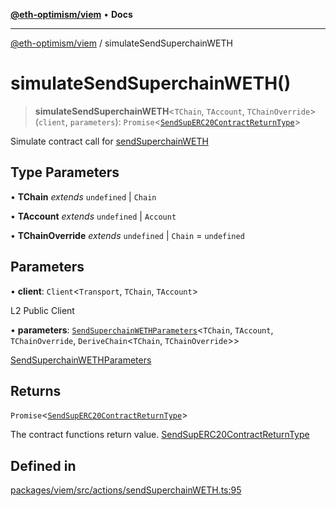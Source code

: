 [**@eth-optimism/viem**](../README.md) • **Docs**

***

[@eth-optimism/viem](../README.md) / simulateSendSuperchainWETH

# simulateSendSuperchainWETH()

> **simulateSendSuperchainWETH**\<`TChain`, `TAccount`, `TChainOverride`\>(`client`, `parameters`): `Promise`\<[`SendSupERC20ContractReturnType`](../type-aliases/SendSupERC20ContractReturnType.md)\>

Simulate contract call for [sendSuperchainWETH](sendSuperchainWETH.md)

## Type Parameters

• **TChain** *extends* `undefined` \| `Chain`

• **TAccount** *extends* `undefined` \| `Account`

• **TChainOverride** *extends* `undefined` \| `Chain` = `undefined`

## Parameters

• **client**: `Client`\<`Transport`, `TChain`, `TAccount`\>

L2 Public Client

• **parameters**: [`SendSuperchainWETHParameters`](../type-aliases/SendSuperchainWETHParameters.md)\<`TChain`, `TAccount`, `TChainOverride`, `DeriveChain`\<`TChain`, `TChainOverride`\>\>

[SendSuperchainWETHParameters](../type-aliases/SendSuperchainWETHParameters.md)

## Returns

`Promise`\<[`SendSupERC20ContractReturnType`](../type-aliases/SendSupERC20ContractReturnType.md)\>

The contract functions return value. [SendSupERC20ContractReturnType](../type-aliases/SendSupERC20ContractReturnType.md)

## Defined in

[packages/viem/src/actions/sendSuperchainWETH.ts:95](https://github.com/ethereum-optimism/ecosystem/blob/13a9597363979821622ee318a8281c7048f1a00b/packages/viem/src/actions/sendSuperchainWETH.ts#L95)
